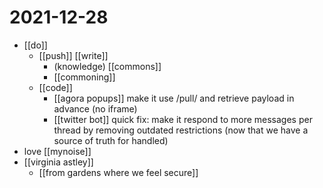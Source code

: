 # 2021-12-28

- [[do]] 
  - [[push]] [[write]]
    - (knowledge) [[commons]]
    - [[commoning]]
  - [[code]]
    - [[agora popups]] make it use /pull/ and retrieve payload in advance (no iframe)
    - [[twitter bot]] quick fix: make it respond to more messages per thread by removing outdated restrictions (now that we have a source of truth for handled)
- love [[mynoise]]
- [[virginia astley]]
  - [[from gardens where we feel secure]]
